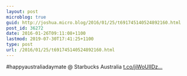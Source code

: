 ```yaml
---
layout: post
microblog: true
guid: http://joshua.micro.blog/2016/01/25/t691745140524892160.html
post_id: 36272
date: 2016-01-26T09:11:08+1100
lastmod: 2019-07-30T17:41:25+1100
type: post
url: /2016/01/25/t691745140524892160.html
---
```

#happyaustraliadaymate @ Starbucks Australia [t.co/jiWoUIIDz...](https://t.co/jiWoUIIDzQ)
